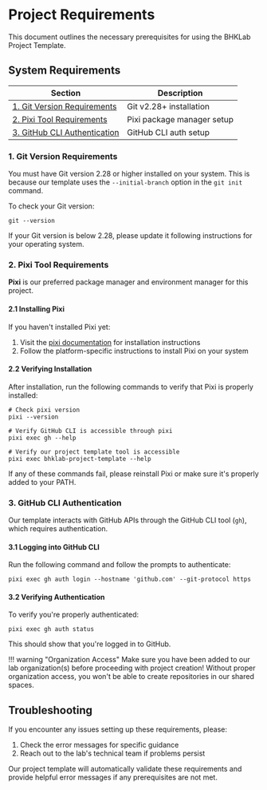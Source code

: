 
# Project Requirements

This document outlines the necessary prerequisites for using the BHKLab Project Template.

## System Requirements

| Section                                                      | Description                |
|--------------------------------------------------------------|----------------------------|
| [1. Git Version Requirements](#1-git-version-requirements)   | Git v2.28+ installation    |
| [2. Pixi Tool Requirements](#2-pixi-tool-requirements)       | Pixi package manager setup |
| [3. GitHub CLI Authentication](#3-github-cli-authentication) | GitHub CLI auth setup      |

### 1. Git Version Requirements

You must have Git version 2.28 or higher installed on your system. This is because our template uses
the `--initial-branch` option in the `git init` command.

To check your Git version:

```console
git --version
```

If your Git version is below 2.28, please update it following instructions for your operating system.

### 2. Pixi Tool Requirements

**Pixi** is our preferred package manager and environment manager for this project.

#### 2.1 Installing Pixi

If you haven't installed Pixi yet:

1. Visit the [pixi documentation](https://pixi.sh) for installation instructions
2. Follow the platform-specific instructions to install Pixi on your system

#### 2.2 Verifying Installation

After installation, run the following commands to verify that Pixi is properly installed:

```console
# Check pixi version
pixi --version

# Verify GitHub CLI is accessible through pixi
pixi exec gh --help

# Verify our project template tool is accessible
pixi exec bhklab-project-template --help
```

If any of these commands fail, please reinstall Pixi or make sure it's properly added to your PATH.

### 3. GitHub CLI Authentication

Our template interacts with GitHub APIs through the GitHub CLI tool (`gh`), which requires
authentication.

#### 3.1 Logging into GitHub CLI

Run the following command and follow the prompts to authenticate:

```console
pixi exec gh auth login --hostname 'github.com' --git-protocol https
```

#### 3.2 Verifying Authentication

To verify you're properly authenticated:

```console
pixi exec gh auth status
```

This should show that you're logged in to GitHub.

!!! warning "Organization Access"
    Make sure you have been added to our lab organization(s) before proceeding with project creation!
    Without proper organization access, you won't be able to create repositories in our shared spaces.

## Troubleshooting

If you encounter any issues setting up these requirements, please:

1. Check the error messages for specific guidance
2. Reach out to the lab's technical team if problems persist

Our project template will automatically validate these requirements and provide helpful error messages
if any prerequisites are not met.
